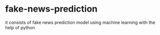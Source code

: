 # fake-news-prediction
it consists of fake news prediction model using machine learning with the help of python
